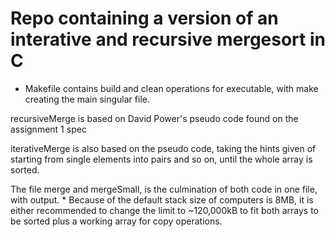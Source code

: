 # Repo containing a version of an interative and recursive mergesort in C
* Makefile contains build and clean operations for executable, with make creating the main singular file.

recursiveMerge is based on David Power's pseudo code found on the assignment 1 spec

iterativeMerge is also based on the pseudo code, taking the hints given of starting from single elements into pairs and so on, until the whole array is sorted.

The file merge and mergeSmall, is the culmination of both code in one file, with output. 
    * Because of the default stack size of computers is 8MB, it is either recommended to change the limit to ~120,000kB to fit both arrays to be sorted plus a working array for copy operations.  
